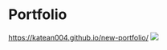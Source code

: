 # Portfolio
https://katean004.github.io/new-portfolio/
![](https://i.gyazo.com/ec9e36bdf881f1353c5ab0aa9983be90.png)

